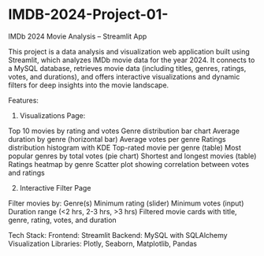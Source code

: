# IMDB-2024-Project-01-
IMDb 2024 Movie Analysis – Streamlit App

This project is a data analysis and visualization web application built using Streamlit, which analyzes IMDb movie data for the year 2024. It connects to a MySQL database, retrieves movie data (including titles, genres, ratings, votes, and durations), and offers interactive visualizations and dynamic filters for deep insights into the movie landscape.

Features:

1. Visualizations Page:
   
Top 10 movies by rating and votes
Genre distribution bar chart
Average duration by genre (horizontal bar)
Average votes per genre
Ratings distribution histogram with KDE
Top-rated movie per genre (table)
Most popular genres by total votes (pie chart)
Shortest and longest movies (table)
Ratings heatmap by genre
Scatter plot showing correlation between votes and ratings

2. Interactive Filter Page

Filter movies by:
Genre(s)
Minimum rating (slider)
Minimum votes (input)
Duration range (<2 hrs, 2-3 hrs, >3 hrs)
Filtered movie cards with title, genre, rating, votes, and duration

Tech Stack:
Frontend: Streamlit
Backend: MySQL with SQLAlchemy
Visualization Libraries: Plotly, Seaborn, Matplotlib, Pandas

